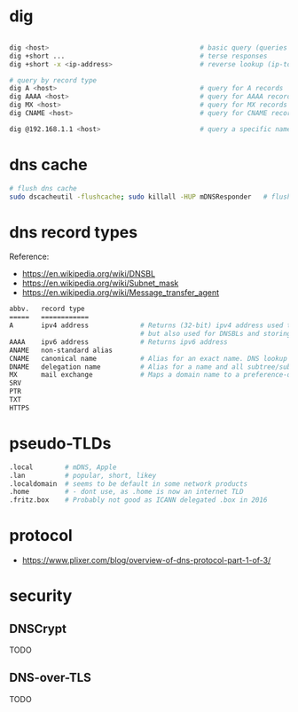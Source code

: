 

# dig

```bash

dig <host>                                      # basic query (queries A records)
dig +short ...                                  # terse responses
dig +short -x <ip-address>                      # reverse lookup (ip-to-name)

# query by record type
dig A <host>                                    # query for A records
dig AAAA <host>                                 # query for AAAA records
dig MX <host>                                   # query for MX records
dig CNAME <host>                                # query for CNAME records

dig @192.168.1.1 <host>                         # query a specific name server
```

# dns cache

```bash
# flush dns cache
sudo dscacheutil -flushcache; sudo killall -HUP mDNSResponder   # flush DNS cache (macOS)
```


# dns record types

Reference:

- https://en.wikipedia.org/wiki/DNSBL
- https://en.wikipedia.org/wiki/Subnet_mask
- https://en.wikipedia.org/wiki/Message_transfer_agent

```bash
abbv.   record type
=====   ============       
A       ipv4 address             # Returns (32-bit) ipv4 address used to map hostnames to IPs, 
                                 # but also used for DNSBLs and storing subnet masks
AAAA    ipv6 address             # Returns ipv6 address
ANAME   non-standard alias       
CNAME   canonical name           # Alias for an exact name. DNS lookup will retry lookup with new name.
DNAME   delegation name          # Alias for a name and all subtree/subnames. DNS lookup will retry lookup with new name.
MX      mail exchange            # Maps a domain name to a preference-ordered list of mail servers for that domain
SRV
PTR
TXT
HTTPS 
```

# pseudo-TLDs 

```bash
.local        # mDNS, Apple
.lan          # popular, short, likey
.localdomain  # seems to be default in some network products
.home         # - dont use, as .home is now an internet TLD
.fritz.box    # Probably not good as ICANN delegated .box in 2016
```


# protocol
- https://www.plixer.com/blog/overview-of-dns-protocol-part-1-of-3/



# security

## DNSCrypt

TODO

## DNS-over-TLS

TODO

